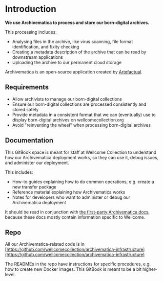# Introduction

**We use Archivematica to process and store our born-digital archives.**

This processing includes:

* Analysing files in the archive, like virus scanning, file format identification, and fixity checking
* Creating a metadata description of the archive that can be read by downstream applications
* Uploading the archive to our permanent cloud storage

Archivematica is an open-source application created by [Artefactual](https://www.artefactual.com/).

## Requirements

* Allow archivists to manage our born-digital collections
* Ensure our born-digital collections are processed consistently and stored safely
* Provide metadata in a consistent format that we can (eventually) use to display born-digital archives on wellcomecollection.org
* Avoid "reinventing the wheel" when processing born-digital archives

## Documentation

This GitBook space is meant for staff at Wellcome Collection to understand how our Archivematica deployment works, so they can use it, debug issues, and administer our deployment.

This includes:

* How-to guides explaining how to do common operations, e.g. create a new transfer package
* Reference material explaining how Archivematica works
* Notes for developers who want to administer or debug our Archivematica deployment

It should be read in conjunction with [the first-party Archivematica docs](https://www.archivematica.org/en/), because these docs mostly contain information specific to Wellcome.

## Repo

All our Archivematica-related code is in [https://github.com/wellcomecollection/archivematica-infrastructure](https://github.com/wellcomecollection/archivematica-infrastructure)

The READMEs in the repo have instructions for specific procedures, e.g. how to create new Docker images. This GitBook is meant to be a bit higher-level.

